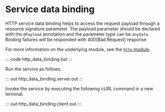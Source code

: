 # Service data binding

HTTP service data binding helps to access the request payload through a resource signature parameter. The payload
parameter should be declared with the `@Payload` annotation and the  parameter type can be `anydata`. Binding failures will be responded with 400[Bad Request] response

For more information on the underlying module, see the [`http` module](https://lib.ballerina.io/ballerina/http/latest/).

::: code http_data_binding.bal :::

Run the service as follows.

::: out http_data_binding.server.out :::

Invoke the service by executing the following cURL command in a new terminal.

::: out http_data_binding.client.out :::
